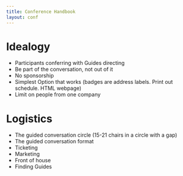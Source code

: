 ```yaml
---
title: Conference Handbook
layout: conf
---
```


# Idealogy

* Participants conferring with Guides directing
* Be part of the conversation, not out of it
* No sponsorship
* Simplest Option that works (badges are address labels. Print out schedule. HTML webpage)
* Limit on people from one company

# Logistics

* The guided conversation circle (15-21 chairs in a circle with a gap)
* The guided conversation format
* Ticketing
* Marketing
* Front of house
* Finding Guides

